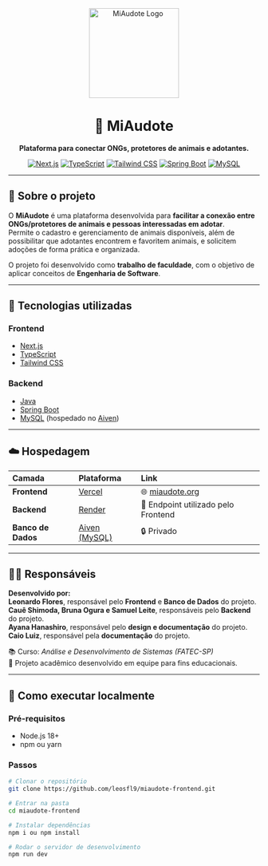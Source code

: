 <div align="center">
  <img src="https://miaudote.org/logo-main.png" alt="MiAudote Logo" width="180" />

  # 🐾 MiAudote

  **Plataforma para conectar ONGs, protetores de animais e adotantes.**

  [![Next.js](https://img.shields.io/badge/Next.js-000000?style=for-the-badge&logo=nextdotjs&logoColor=white)](https://nextjs.org/)
  [![TypeScript](https://img.shields.io/badge/TypeScript-3178C6?style=for-the-badge&logo=typescript&logoColor=white)](https://www.typescriptlang.org/)
  [![Tailwind CSS](https://img.shields.io/badge/Tailwind_CSS-38B2AC?style=for-the-badge&logo=tailwind-css&logoColor=white)](https://tailwindcss.com/)
  [![Spring Boot](https://img.shields.io/badge/Spring_Boot-6DB33F?style=for-the-badge&logo=springboot&logoColor=white)](https://spring.io/projects/spring-boot)
  [![MySQL](https://img.shields.io/badge/MySQL-005C84?style=for-the-badge&logo=mysql&logoColor=white)](https://www.mysql.com/)
</div>

---

## 🐶 Sobre o projeto

O **MiAudote** é uma plataforma desenvolvida para **facilitar a conexão entre ONGs/protetores de animais e pessoas interessadas em adotar**.  
Permite o cadastro e gerenciamento de animais disponíveis, além de possibilitar que adotantes encontrem e favoritem animais, e solicitem adoções de forma prática e organizada.

O projeto foi desenvolvido como **trabalho de faculdade**, com o objetivo de aplicar conceitos de **Engenharia de Software**.

---

## 🧩 Tecnologias utilizadas

### **Frontend**
- [Next.js](https://nextjs.org/)
- [TypeScript](https://www.typescriptlang.org/)
- [Tailwind CSS](https://tailwindcss.com/)

### **Backend**
- [Java](https://www.java.com/)
- [Spring Boot](https://spring.io/projects/spring-boot)
- [MySQL](https://www.mysql.com/) (hospedado no [Aiven](https://aiven.io/))

---

## ☁️ Hospedagem

| Camada | Plataforma | Link |
|:-------|:------------|:------|
| **Frontend** | [Vercel](https://vercel.com/) | 🌐 [miaudote.org](https://miaudote.org) |
| **Backend** | [Render](https://render.com/) | 🔗 Endpoint utilizado pelo Frontend |
| **Banco de Dados** | [Aiven (MySQL)](https://aiven.io/) | 🔒 Privado |

---

## 👨‍💻 Responsáveis

**Desenvolvido por:**  
**Leonardo Flores**, responsável pelo **Frontend** e **Banco de Dados** do projeto.  
**Cauê Shimoda, Bruna Ogura e Samuel Leite**, responsáveis pelo **Backend** do projeto.  
**Ayana Hanashiro**, responsável pelo **design e documentação** do projeto.  
**Caio Luiz**, responsável pela **documentação** do projeto.  

📚 Curso: *Análise e Desenvolvimento de Sistemas (FATEC-SP)*  
🏫 Projeto acadêmico desenvolvido em equipe para fins educacionais.

---

## 🚀 Como executar localmente

### Pré-requisitos
- Node.js 18+  
- npm ou yarn  

### Passos

```bash
# Clonar o repositório
git clone https://github.com/leosfl9/miaudote-frontend.git

# Entrar na pasta
cd miaudote-frontend

# Instalar dependências
npm i ou npm install

# Rodar o servidor de desenvolvimento
npm run dev
